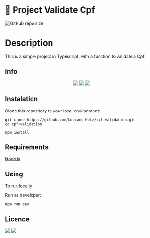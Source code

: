 # 🚀 Project Validate Cpf

![GitHub repo size](https://img.shields.io/github/repo-size/Luciano-Holz/cpf-validation)

# Description
This is a simple project in Typescript, with a function to validate a Cpf.

## Info

<p align="center">
   <img src="http://img.shields.io/static/v1?label=NodeJs&message=20.9.0&color=green&style=for-the-badge&logo=node.js"/>
   <img src="http://img.shields.io/static/v1?label=Typescript&message=5.2.2&color=yellow&style=for-the-badge&logo=typescript"/>
   <img src="http://img.shields.io/static/v1?label=Express&message=4.18.2&color=blue&style=for-the-badge&logo=express"/>
</p>

## Instalation

Clone this repository to your local environment:

```
git clone https://github.com/Luciano-Holz/cpf-validation.git
cd cpf-validation 
```

```
npm install
```

## Requirements
[Node.js](https://nodejs.org/en/)

##  Using

To run locally

Run as developer:

```
npm run dev
```

##  Licence 

<p aling="center">

<img src="http://img.shields.io/static/v1?label=License&message=MIT&color=red&style=for-the-badge"/>
<img src="http://img.shields.io/static/v1?label=STATUS&message=DEVELOPING&color=yellow&style=for-the-badge"/>

</p>